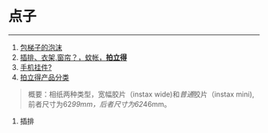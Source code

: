 # 点子

--- 

1. [包梯子的泡沫](https://www.zhihu.com/question/24975132)
2. [插排、衣架,窗帘？，蚊帐，**拍立得**](https://www.zhihu.com/question/34852199)
3. [手机挂件?](https://www.zhihu.com/question/34977578/answer/61076332)
4. [拍立得产品分类](https://baike.baidu.com/item/%E5%AF%8C%E5%A3%AB%E6%8B%8D%E7%AB%8B%E5%BE%97/1708953)
>概要：相纸两种类型，宽幅胶片（instax wide)和*普通*胶片（instax mini),前者尺寸为62*99mm，后者尺寸为62*46mm。

1. 插排
